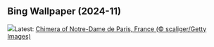 ## Bing Wallpaper (2024-11)
![](https://www.bing.com/th?id=OHR.GargoyleParis_EN-US4049828558_UHD.jpg&w=1000)Latest: [Chimera of Notre-Dame de Paris, France (© scaliger/Getty Images)](https://www.bing.com/th?id=OHR.GargoyleParis_EN-US4049828558_UHD.jpg)